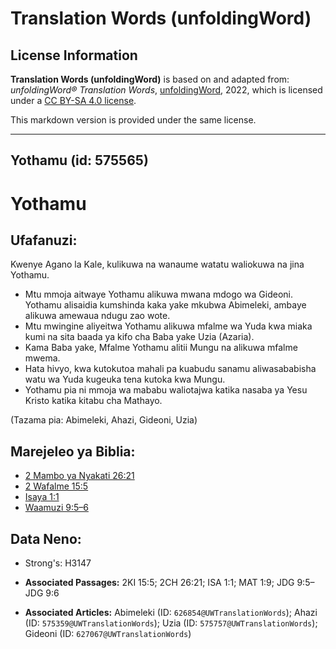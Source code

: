 # Translation Words (unfoldingWord)

## License Information

**Translation Words (unfoldingWord)** is based on and adapted from: _unfoldingWord® Translation Words_, [unfoldingWord](https://unfoldingword.org/utw), 2022, which is licensed under a [CC BY-SA 4.0 license](https://creativecommons.org/licenses/by-sa/4.0/legalcode.en).

This markdown version is provided under the same license.



--------------------------------

## Yothamu (id: 575565)

Yothamu
=======

Ufafanuzi:
----------

Kwenye Agano la Kale, kulikuwa na wanaume watatu waliokuwa na jina Yothamu.

* Mtu mmoja aitwaye Yothamu alikuwa mwana mdogo wa Gideoni. Yothamu alisaidia kumshinda kaka yake mkubwa Abimeleki, ambaye alikuwa amewaua ndugu zao wote.
* Mtu mwingine aliyeitwa Yothamu alikuwa mfalme wa Yuda kwa miaka kumi na sita baada ya kifo cha Baba yake Uzia (Azaria).
* Kama Baba yake, Mfalme Yothamu alitii Mungu na alikuwa mfalme mwema.
* Hata hivyo, kwa kutokutoa mahali pa kuabudu sanamu aliwasababisha watu wa Yuda kugeuka tena kutoka kwa Mungu.
* Yothamu pia ni mmoja wa mababu waliotajwa katika nasaba ya Yesu Kristo katika kitabu cha Mathayo.

(Tazama pia: Abimeleki, Ahazi, Gideoni, Uzia)

Marejeleo ya Biblia:
--------------------

* [2 Mambo ya Nyakati 26:21](https://ref.ly/2Chr26:21)
* [2 Wafalme 15:5](https://ref.ly/2Kgs15:5)
* [Isaya 1:1](https://ref.ly/Isa1:1)
* [Waamuzi 9:5–6](https://ref.ly/Judg9:5-Judg9:6)

Data Neno:
----------

* Strong's: H3147

* **Associated Passages:** 2KI 15:5; 2CH 26:21; ISA 1:1; MAT 1:9; JDG 9:5–JDG 9:6
* **Associated Articles:** Abimeleki (ID: `626854@UWTranslationWords`); Ahazi (ID: `575359@UWTranslationWords`); Uzia (ID: `575757@UWTranslationWords`); Gideoni (ID: `627067@UWTranslationWords`)

